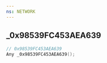 ```yaml
---
ns: NETWORK
---
```

## _0x98539FC453AEA639

```c
// 0x98539FC453AEA639
Any _0x98539FC453AEA639();
```

